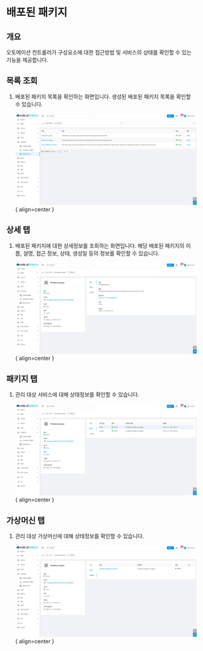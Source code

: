 
# 배포된 패키지

## 개요

오토메이션 컨트롤러가 구성요소에 대한 접근방법 및 서비스의 상태를 확인할 수 있는 기능을 제공합니다.

## 목록 조회

1. 배포된 패키지 목록을 확인하는 화면입니다. 생성된 배포된 패키지 목록을 확인할 수 있습니다.

    ![배포된 패키지 목록 조회](../../assets/images/admin-guide/mold/automation/deployed-packages-list.png){ align=center }

## 상세 탭

1. 배포된 패키지에 대한 상세정보를 조회하는 화면입니다. 해당 배포된 패키지의 이름, 설명, 접근 정보, 상태, 생성일 등의 정보를 확인할 수 있습니다.

    ![배포된 패키지 상세 탭](../../assets/images/admin-guide/mold/automation/deployed-packages-detail-tab.png){ align=center }

## 패키지 탭

1. 관리 대상 서비스에 대해 상태정보를 확인할 수 있습니다.

    ![패키지 탭](../../assets/images/admin-guide/mold/automation/deployed-packages-tab.png){ align=center }

## 가상머신 탭

1. 관리 대상 가상머신에 대해 상태정보를 확인할 수 있습니다.

    ![가상머신 탭](../../assets/images/admin-guide/mold/automation/deployed-packages-vm-tab.png){ align=center }
